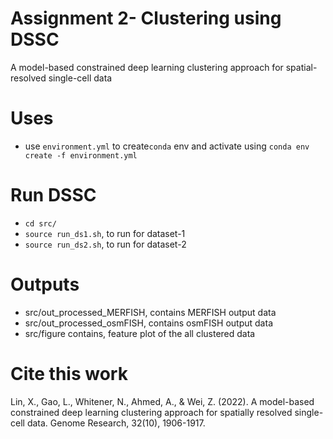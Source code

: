 # Assignment 2- Clustering using DSSC
A model-based constrained deep learning clustering approach for spatial-resolved single-cell data  

# Uses
- use `environment.yml` to create`conda` env and activate using `conda env create -f environment.yml`

# Run DSSC 
- `cd src/`
- `source run_ds1.sh`, to run for dataset-1
- `source run_ds2.sh`, to run for dataset-2

# Outputs
- src/out_processed_MERFISH, contains MERFISH output data
- src/out_processed_osmFISH, contains osmFISH output data
- src/figure contains, feature plot of the all clustered data


# Cite this work  
Lin, X., Gao, L., Whitener, N., Ahmed, A., & Wei, Z. (2022). A model-based constrained deep learning clustering approach for spatially resolved single-cell data. Genome Research, 32(10), 1906-1917.
